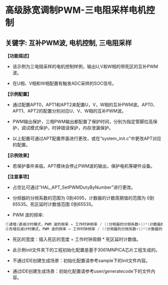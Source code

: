 # 高级脉宽调制PWM-三电阻采样电机控制
## 关键字: 互补PWM波, 电机控制, 三电阻采样

**【功能描述】**
+ 该示例为三电阻采样的电机控制样例，输出U,V和W相的带死区的互补PWM波。

+ 在U相、V相和W相配置有触发ADC采样的SOC信号。

**【示例配置】**
+ 通过配置APT0，APT1和APT2来配置U，V，W相的互补PWM波。APT0、APT1、APT2的配置分别对应U、V、W相的互补PWM波。

+ PWM输出保护，三相PWM输出都配置了保护时间，分别为指定管脚拉高保护，调试模式保护，时钟错误保护，内存泄漏保护。

+ 以上配置可通过APT配置界面进行更改，或在“system_init.c”中更改APT对应的配置。

**【示例效果】**
+ 若保护事件来临，APT模块会停止PWM波的输出，保护电机等硬件设备。
 
**【注意事项】**
+ 占空比可通过“HAL_APT_SetPWMDutyByNumber”进行更改。

+ 分频器的分频系数的范围为 0到4095，计数器的计数周期值的范围为 0到65535。死区延时计数值范围 0到65535。

+ PWM 波的频率:
```c
①递增/递减计时模式，PWM 波的频率 = 工作时钟频率 / ((分频器的分频系数+1)*(计数器的计数周期值+1));
②先增后减计时模式，PWM 波的频率 = 工作时钟频率 / ((分频器的分频系数+1)*(计数器的计数周期值*2))。
```

+ 死区的宽度：插入死区的宽度 = 工作时钟周期 * 死区延时计数值。

+ 此示例init文件夹下的工程初始化配置是基于3061MNPICA芯片工程生成的。
+ 不通过IDE创建生成场景：初始化配置请参考sample下的init文件内容。
+ 通过IDE创建生成场景：初始化配置请参考user/generatecode下的文件内容。